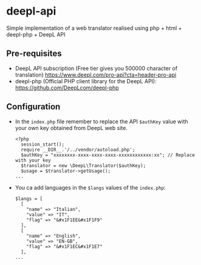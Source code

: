 # deepl-api
Simple implementation of a web translator realised using php + html + deepl-php + DeepL API

## Pre-requisites
- DeepL API subscription (Free tier gives you 500000 character of translation) https://www.deepl.com/pro-api?cta=header-pro-api
- deepl-php (Official PHP client library for the DeepL API): https://github.com/DeepLcom/deepl-php

## Configuration
- In the `index.php` file remember to replace the API `$authKey` value with your own key obtained from DeepL web site.

  ```
  <?php
    session_start();
    require __DIR__.'/../vendor/autoload.php';
    $authKey = "xxxxxxxx-xxxx-xxxx-xxxx-xxxxxxxxxxxx:xx"; // Replace with your key
    $translator = new \DeepL\Translator($authKey);
    $usage = $translator->getUsage();
  ...
  ```

- You ca add languages in the `$langs` values of the `index.php`:

  ```
  $langs = [
    [
      "name" => "Italian",
      "value" => "IT",
      "flag" => "&#x1F1EE&#x1F1F9"
    ],
    [
      "name" => "English",
      "value" => "EN-GB",
      "flag" => "&#x1F1EC&#x1F1E7"
    ],
  ...
  ```
